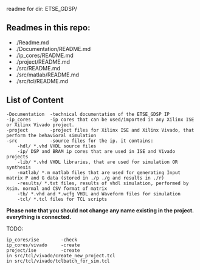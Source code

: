 readme for dir: ETSE_GDSP/

## Readmes in this repo:

* ./Readme.md
* ./Documentation/README.md
* ./ip_cores/README.md
* ./project/README.md
* ./src/README.md
* ./src/matlab/README.md
* ./src/tcl/README.md



## List of Content

    -Documentation  -technical documentation of the ETSE_GDSP IP
    -ip_cores       -ip cores that can be used/imported in any Xilinx ISE or Xilinx Vivado project.
    -project        -project files for Xilinx ISE and Xilinx Vivado, that perform the behavioral simulation
    -src            -source files for the ip. it contains:
        -hdl/ *.vhd VHDL source files
        -ip/ DSP and BRAM ip cores that are used in ISE and Vivado projects
        -lib/ *.vhd VHDL libraries, that are used for simulation OR synthesis
        -matlab/ *.m matlab files that are used for generating Input matrix P and G data (stored in ./p ./g and results in ./r)
        -results/ *.txt files, results of vhdl simulation, performed by Xsim. normal and CSV format of matrix
        -tb/ *.vhd and *.wcfg VHDL and Waveform files for simulation
        -tcl/ *.tcl files for TCL scripts


**Please note that you should not change any name existing in the project. everything is connected.**


TODO:

    ip_cores/ise        -check
    ip_cores/vivado     -create
    project/ise         -create
    in src/tcl/vivado/create_new_project.tcl
    in src/tcl/vivado/tclbatch_for_sim.tcl
